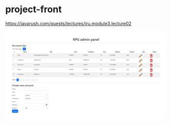 # project-front

https://javarush.com/quests/lectures/jru.module3.lecture02

![PreviewImage](rpg.png)
